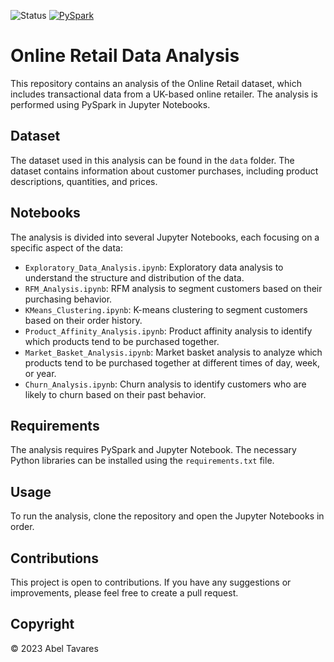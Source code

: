 ![Status](https://img.shields.io/badge/work%20in%20progress-e28a2b)
[![PySpark](https://img.shields.io/badge/PySpark-3.3.2-orange.svg)](https://spark.apache.org/docs/latest/api/python/index.html)

# Online Retail Data Analysis

This repository contains an analysis of the Online Retail dataset, which includes transactional data from a UK-based online retailer. The analysis is performed using PySpark in Jupyter Notebooks.

## Dataset

The dataset used in this analysis can be found in the `data` folder. The dataset contains information about customer purchases, including product descriptions, quantities, and prices.

## Notebooks

The analysis is divided into several Jupyter Notebooks, each focusing on a specific aspect of the data:

- `Exploratory_Data_Analysis.ipynb`: Exploratory data analysis to understand the structure and distribution of the data.
- `RFM_Analysis.ipynb`: RFM analysis to segment customers based on their purchasing behavior.
- `KMeans_Clustering.ipynb`: K-means clustering to segment customers based on their order history.
- `Product_Affinity_Analysis.ipynb`: Product affinity analysis to identify which products tend to be purchased together.
- `Market_Basket_Analysis.ipynb`: Market basket analysis to analyze which products tend to be purchased together at different times of day, week, or year.
- `Churn_Analysis.ipynb`: Churn analysis to identify customers who are likely to churn based on their past behavior.

## Requirements

The analysis requires PySpark and Jupyter Notebook. The necessary Python libraries can be installed using the `requirements.txt` file.

## Usage

To run the analysis, clone the repository and open the Jupyter Notebooks in order.

## Contributions

This project is open to contributions. If you have any suggestions or improvements, please feel free to create a pull request.

## Copyright
© 2023 Abel Tavares
